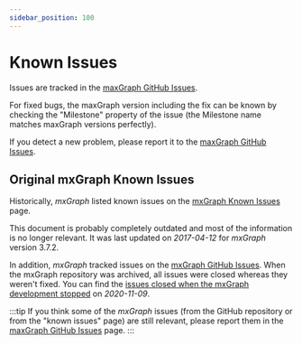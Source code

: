 ```yaml
---
sidebar_position: 100
---
```


# Known Issues

Issues are tracked in the [maxGraph GitHub Issues](https://github.com/maxGraph/maxGraph/issues).

For fixed bugs, the maxGraph version including the fix can be known by checking the "Milestone" property of the issue (the Milestone name matches maxGraph versions perfectly).

If you detect a new problem, please report it to the [maxGraph GitHub Issues](https://github.com/maxGraph/maxGraph/issues).


## Original mxGraph Known Issues

Historically, _mxGraph_ listed known issues on the [mxGraph Known Issues](https://github.com/jgraph/mxgraph/blob/v4.2.2/docs/known-issues.html) page.

This document is probably completely outdated and most of the information is no longer relevant.
It was last updated on _2017-04-12_ for _mxGraph_ version 3.7.2.

In addition, _mxGraph_ tracked issues on the [mxGraph GitHub Issues](https://github.com/jgraph/mxgraph/issues). When the mxGraph repository was archived, all issues were closed whereas they weren't fixed.
You can find the [issues closed when the mxGraph development stopped](https://github.com/jgraph/mxgraph/issues?page=3&q=is%3Aissue+is%3Aclosed+closed%3A%3E%3D2020-11-09) on _2020-11-09_.

:::tip
If you think some of the _mxGraph_ issues (from the GitHub repository or from the "known issues" page) are still relevant, please report them in the [maxGraph GitHub Issues](https://github.com/maxGraph/maxGraph/issues) page.
:::
